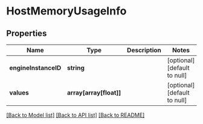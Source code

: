 # HostMemoryUsageInfo

## Properties
Name | Type | Description | Notes
------------ | ------------- | ------------- | -------------
**engineInstanceID** | **string** |  | [optional] [default to null]
**values** | **array[array[float]]** |  | [optional] [default to null]

[[Back to Model list]](../README.md#documentation-for-models) [[Back to API list]](../README.md#documentation-for-api-endpoints) [[Back to README]](../README.md)


